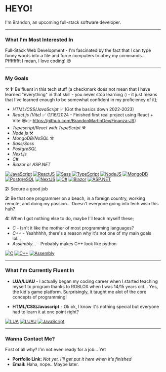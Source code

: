 # HEYO!

I'm Brandon, an upcoming full-stack software developer.

---

### What I'm Most Interested In

Full-Stack Web Development - I'm fascinated by the fact that I can type funny words into a file and force computers to obey my commands... Pfffffffft I mean, I love coding! 😉

---

### My Goals

⚒️ **1:** Be fluent in this tech stuff (a checkmark does not mean that I have learned "everything" in that skill - you never stop learning :) - it just means that I've learned enough to be somewhat confident in my proficiency of it);

- *HTML/CSS/JavaScript* ✅ (Got the basics down 2022-2023) 
-  *React.js (Vite)* ✅ (1/16/2024 - Finished first real project using React + Vite 😎👉 https://github.com/BrandonMartinDev/Finanza-JS)  
- *Typescript/React with TypeScript* ⚒️    
- *Node.js* ⚒️
- *MongoDB/NoSQL* ⚒️
- *Sass/Scss*
- *PostgreSQL*  
- *Next.js*  
- *C#*  
- *Blazor* or *ASP.NET*

[![JavaScript](https://img.shields.io/badge/javascript-black?style=for-the-badge&logo=javascript)](https://developer.mozilla.org/en-US/docs/Web/JavaScript)
[![ReactJS](https://img.shields.io/badge/react-black?style=for-the-badge&logo=react)](https://react.dev/)
[![Sass](https://img.shields.io/badge/sass-black?style=for-the-badge&logo=sass)](https://sass-lang.com/)
[![TypeScript](https://img.shields.io/badge/typescript-black?style=for-the-badge&logo=typescript)](https://www.typescriptlang.org/)
[![NodeJS](https://img.shields.io/badge/node-black?style=for-the-badge&logo=nodejs)](https://nodejs.org/en)
[![MongoDB](https://img.shields.io/badge/mongodb-black?style=for-the-badge&logo=mongodb)](https://www.mongodb.com/)
[![PostgreSQL](https://img.shields.io/badge/postgresql-black?style=for-the-badge&logo=postgresql)](https://www.postgresql.org/)
[![NextJS](https://img.shields.io/badge/nextjs-black?style=for-the-badge&logo=next)](https://nextjs.org/)
[![C#](https://img.shields.io/badge/C%20Sharp-black?style=for-the-badge&logo=csharp)](https://learn.microsoft.com/en-us/dotnet/csharp/)
[![Blazor](https://img.shields.io/badge/blazor-black?style=for-the-badge&logo=blazor)](https://dotnet.microsoft.com/en-us/apps/aspnet/web-apps/blazor)
[![ASP.NET](https://img.shields.io/badge/asp.net-black?style=for-the-badge&logo=.net)](https://dotnet.microsoft.com/en-us/apps/aspnet)

**2:** Secure a good job 

**3:** Be that one programmer on a beach, in a foreign country, working remote, and doing my passion... Doesn't everyone going into tech wish this huh?

**4:** When I got nothing else to do, maybe I'll teach myself these;

- *C* - Isn't it like the mother of most programming languages?  
- *C++* - Yeahhhhh, there's a reason why it's not one of my main goals lol...  
- *Assembly...* - Probably makes C++ look like python

[![C](https://img.shields.io/badge/c-black?style=for-the-badge&logo=c)](https://devdocs.io/c/)
[![C++](https://img.shields.io/badge/c++-black?style=for-the-badge&logo=cplusplus)](https://devdocs.io/c/)
[![Assembly](https://img.shields.io/badge/assembly-black?style=for-the-badge&logo=assembly)](https://docs.oracle.com/cd/E19253-01/817-5477/817-5477.pdf)

---

### What I'm Currently Fluent In

- **LUA/LUAU** - I actually began my coding career when I started teaching myself to program thanks to ROBLOX when I was 14/15 years old... Yes, the kid's game platform. Surprisingly, it taught me alot of the core concepts of programming!

- **HTML/CSS/Javascript** - Ok ok, I know it's nothing special but everyone had to learn it at one point right?

[![LUA](https://img.shields.io/badge/lua-black?style=for-the-badge&logo=lua)](https://www.lua.org/)
[![LUAU](https://img.shields.io/badge/luau-black?style=for-the-badge&logo=luau)](https://create.roblox.com/docs/luau)
[![JavaScript](https://img.shields.io/badge/javascript-black?style=for-the-badge&logo=javascript)](https://developer.mozilla.org/en-US/docs/Web/JavaScript)

---

### Wanna Contact Me?

First of all why? I'm not even ready for a job... Yet

- **Portfolio Link:** *Not yet, I'll get put it here when it's finished*
- **Email:** Haha, nope.. Maybe later.

<!---
BrandonMartinDev/BrandonMartinDev is a ✨ special ✨ repository because its `README.md` (this file) appears on your GitHub profile.
You can click the Preview link to take a look at your changes.
--->
